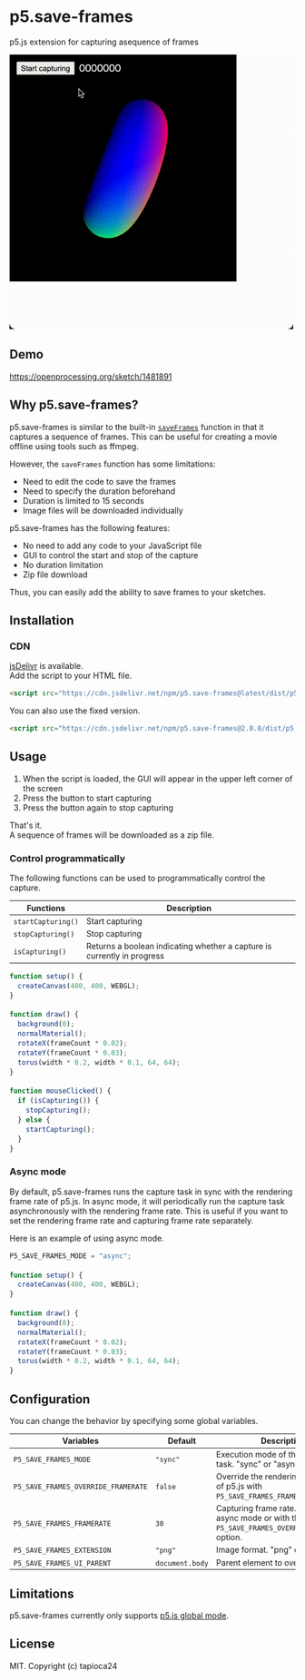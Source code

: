 # p5.save-frames

p5.js extension for capturing asequence of frames

![Demo](./example/demo.gif)
## Demo

https://openprocessing.org/sketch/1481891

## Why p5.save-frames?

p5.save-frames is similar to the built-in [`saveFrames`](https://p5js.org/reference/#/p5/saveFrames) function in that it captures a sequence of frames.
This can be useful for creating a movie offline using tools such as ffmpeg.

However, the `saveFrames` function has some limitations:

- Need to edit the code to save the frames
- Need to specify the duration beforehand
- Duration is limited to 15 seconds
- Image files will be downloaded individually

p5.save-frames has the following features:

- No need to add any code to your JavaScript file
- GUI to control the start and stop of the capture
- No duration limitation
- Zip file download

Thus, you can easily add the ability to save frames to your sketches.

## Installation

### CDN

[jsDelivr](https://www.jsdelivr.com/package/npm/p5.save-frames) is available.  
Add the script to your HTML file.

```html
<script src="https://cdn.jsdelivr.net/npm/p5.save-frames@latest/dist/p5.save-frames.umd.min.js"></script>
```

You can also use the fixed version.

```html
<script src="https://cdn.jsdelivr.net/npm/p5.save-frames@2.0.0/dist/p5.save-frames.umd.min.js"></script>
```

## Usage

1. When the script is loaded, the GUI will appear in the upper left corner of the screen
2. Press the button to start capturing
3. Press the button again to stop capturing

That's it.  
A sequence of frames will be downloaded as a zip file.

### Control programmatically

The following functions can be used to programmatically control the capture.

| Functions          | Description                                                             |
| ------------------ | ----------------------------------------------------------------------- |
| `startCapturing()` | Start capturing                                                         |
| `stopCapturing()`  | Stop capturing                                                          |
| `isCapturing()`    | Returns a boolean indicating whether a capture is currently in progress |

```js
function setup() {
  createCanvas(400, 400, WEBGL);
}

function draw() {
  background(0);
  normalMaterial();
  rotateX(frameCount * 0.02);
  rotateY(frameCount * 0.03);
  torus(width * 0.2, width * 0.1, 64, 64);
}

function mouseClicked() {
  if (isCapturing()) {
    stopCapturing();
  } else {
    startCapturing();
  }
}
```

### Async mode

By default, p5.save-frames runs the capture task in sync with the rendering frame rate of p5.js.
In async mode, it will periodically run the capture task asynchronously with the rendering frame rate.
This is useful if you want to set the rendering frame rate and capturing frame rate separately.

Here is an example of using async mode.

```js
P5_SAVE_FRAMES_MODE = "async";

function setup() {
  createCanvas(400, 400, WEBGL);
}

function draw() {
  background(0);
  normalMaterial();
  rotateX(frameCount * 0.02);
  rotateY(frameCount * 0.03);
  torus(width * 0.2, width * 0.1, 64, 64);
}
```

## Configuration

You can change the behavior by specifying some global variables.

| Variables                           | Default         | Description                                                                                      |
| ----------------------------------- | --------------- | ------------------------------------------------------------------------------------------------ |
| `P5_SAVE_FRAMES_MODE`               | `"sync"`        | Execution mode of the capture task. "sync" or "async"                                            |
| `P5_SAVE_FRAMES_OVERRIDE_FRAMERATE` | `false`         | Override the rendering frame rate of p5.js with `P5_SAVE_FRAMES_FRAMERATE`                       |
| `P5_SAVE_FRAMES_FRAMERATE`          | `30`            | Capturing frame rate. Used in async mode or with the `P5_SAVE_FRAMES_OVERRIDE_FRAMERATE` option. |
| `P5_SAVE_FRAMES_EXTENSION`          | `"png"`         | Image format. "png" or "jpg"                                                                     |
| `P5_SAVE_FRAMES_UI_PARENT`          | `document.body` | Parent element to overlay the GUI                                                                |

## Limitations

p5.save-frames currently only supports [p5.js global mode](https://github.com/processing/p5.js/wiki/Global-and-instance-mode).

## License

MIT. Copyright (c) tapioca24
